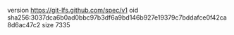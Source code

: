 version https://git-lfs.github.com/spec/v1
oid sha256:3037dca6b0ad0bbc97b3df6a9bd146b927e19379c7bddafce0f42ca8d6ac47c2
size 7335
